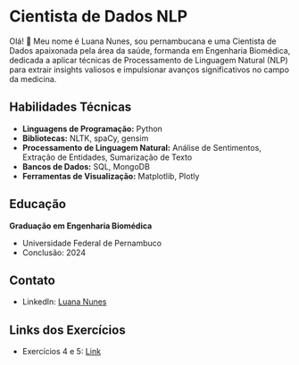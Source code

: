 # Cientista de Dados NLP

Olá! 👋 Meu nome é Luana Nunes, sou pernambucana e uma Cientista de Dados apaixonada pela área da saúde, formanda em Engenharia Biomédica, dedicada a aplicar técnicas de Processamento de Linguagem Natural (NLP) para extrair insights valiosos e impulsionar avanços significativos no campo da medicina.

## Habilidades Técnicas

- **Linguagens de Programação:** Python
- **Bibliotecas:** NLTK, spaCy, gensim
- **Processamento de Linguagem Natural:** Análise de Sentimentos, Extração de Entidades, Sumarização de Texto
- **Bancos de Dados:** SQL, MongoDB
- **Ferramentas de Visualização:** Matplotlib, Plotly

## Educação

**Graduação em Engenharia Biomédica**
- Universidade Federal de Pernambuco
- Conclusão: 2024

## Contato

- LinkedIn: [Luana Nunes](https://www.linkedin.com/in/luana-nunes-s/)

## Links dos Exercícios
- Exercícios 4 e 5: [Link](https://github.com/luanans/novo_repositorio_ex)


